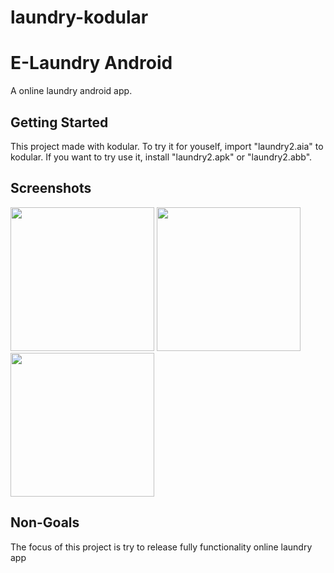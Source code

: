 # laundry-kodular
E-Laundry Android
=================

A online laundry android app.


Getting Started
---------------
This project made with kodular. To try it for youself, import "laundry2.aia" to kodular. If you want to try use it, install "laundry2.apk" or "laundry2.abb".


Screenshots
-----------
<p float="left">
 <img src="1.jpeg" width="230">
 <img src="2.jpeg" width="230">
 <img src="3.jpeg" width="230">
 </p>


Non-Goals
---------
The focus of this project is try to release fully functionality online laundry app
